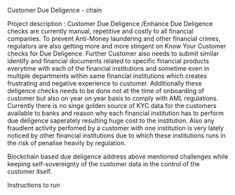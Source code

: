 Customer Due Deligence - chain


Project description : 
Customer Due Deligence /Enhance Due Deligence checks are currently manual, repetitive and costly to all financial companies.
To prevent Anti-Money laundering and other financial crimes, regulators are also getting more and more stingent on Know Your Customer checks for Due Deligence.
Further Customer also needs to submit similar identify and financial documents related to specific financial products everytime with each of the financial institutions and 
sometime even in multiple departments within same financial institutions which creates frustrating and negative experience to customer.
Additionally these deligence checks needs to be done not at the time of onboarding of customer but also on year on year basis to comply with AML regulations.
Currently there is no singe golden source of KYC data for the customers available to banks and reason why each financial institution has to perform due deligence saperately 
resulting huge cost to the institution. Also any fraudlent activity perfomed by a customer with one institution is very lately noticed by other financial institutions due to 
which these institutions runs in the risk of penalise heavily by regulation.

Blockchain based due deligence address above mentioned challenges while keeping self-sovereignty of the customer data in the control of the customer itself. 


Instructions to run
